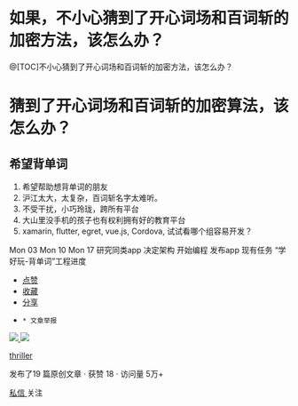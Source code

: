 # 如果，不小心猜到了开心词场和百词斩的加密方法，该怎么办？

@[TOC]不小心猜到了开心词场和百词斩的加密方法，该怎么办？

#  猜到了开心词场和百词斩的加密算法，该怎么办？

##  希望背单词

  1. 希望帮助想背单词的朋友 
  2. 沪江太大，太复杂，百词斩名字太难听。 
  3. 不受干扰，小巧玲珑，跨所有平台 
  4. 大山里没手机的孩子也有权利拥有好的教育平台 
  5. xamarin, flutter, egret, vue.js, Cordova, 试试看哪个组容易开发？ 

Mon 03  Mon 10  Mon 17  研究同类app  决定架构  开始编程  发布app  现有任务  “学好玩-背单词”工程进度

  * [ 点赞  ](javascript:;)
  * [ 收藏  ](javascript:;)
  * [ 分享 ](javascript:;)
  *     * 文章举报 

[ ![](https://profile.csdnimg.cn/2/1/1/3_thriller)
![](https://g.csdnimg.cn/static/user-reg-year/1x/20.png)
](https://blog.csdn.net/thriller)

[ thriller ](https://blog.csdn.net/thriller)

发布了19 篇原创文章  ·  获赞 18  ·  访问量 5万+

[ 私信 ](https://im.csdn.net/im/main.html?userName=thriller) 关注


